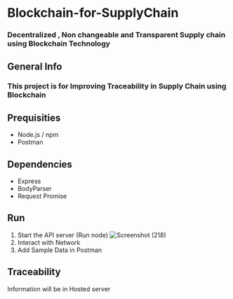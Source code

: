 # Blockchain-for-SupplyChain
### Decentralized , Non changeable and Transparent Supply chain  using Blockchain Technology
## General Info
### This project is for Improving Traceability in Supply Chain using Blockchain
## Prequisities
- Node.js / npm
- Postman
## Dependencies
- Express
- BodyParser
- Request Promise
## Run
1. Start the API server (Run node) ![Screenshot (218)](https://user-images.githubusercontent.com/84436796/124454579-452fc400-dda6-11eb-9909-97d008457a56.png)
2. Interact with Network
3. Add Sample Data in Postman
## Traceability
Information will be in Hosted server
